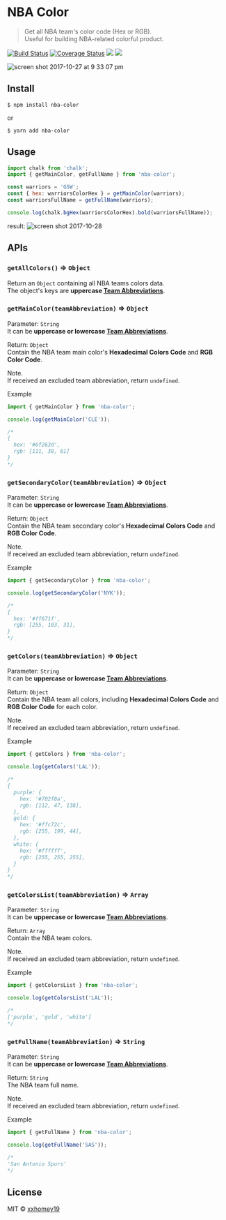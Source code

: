 # NBA Color

> Get all NBA team's color code (Hex or RGB).<br>
> Useful for building NBA-related colorful product.

[![Build Status](https://travis-ci.org/xxhomey19/nba-color.svg?branch=master)](https://travis-ci.org/xxhomey19/nba-color)
[![Coverage Status](https://coveralls.io/repos/github/xxhomey19/nba-color/badge.svg)](https://coveralls.io/github/xxhomey19/nba-color)
<a target="_blank" href="https://opensource.org/licenses/MIT" title="License: MIT"><img src="https://img.shields.io/badge/License-MIT-yellow.svg"></a>
<a target="_blank" href="http://makeapullrequest.com" title="PRs Welcome"><img src="https://img.shields.io/badge/PRs-welcome-brightgreen.svg?style=flat-square"></a>

![screen shot 2017-10-27 at 9 33 07 pm](https://user-images.githubusercontent.com/12113222/32106524-925211e2-baf1-11e7-95e0-5d82a52cc7c0.png)

## Install

```shell
$ npm install nba-color
```

or

```shell
$ yarn add nba-color
```

## Usage

```js
import chalk from 'chalk';
import { getMainColor, getFullName } from 'nba-color';

const warriors = 'GSW';
const { hex: warriorsColorHex } = getMainColor(warriors);
const warriorsFullName = getFullName(warriors);

console.log(chalk.bgHex(warriorsColorHex).bold(warriorsFullName));
```

result:
![screen shot 2017-10-28](https://user-images.githubusercontent.com/12113222/32114858-451ab492-bb0a-11e7-8839-b3012977a18c.png)

## APIs

### `getAllColors()` => `Object`

Return an `Object` containing all NBA teams colors data.  
The object's keys are **uppercase [Team Abbreviations](https://en.wikipedia.org/wiki/Wikipedia:WikiProject_National_Basketball_Association/National_Basketball_Association_team_abbreviations)**.

### `getMainColor(teamAbbreviation)` => `Object`

Parameter: `String`  
It can be **uppercase or lowercase [Team Abbreviations](https://en.wikipedia.org/wiki/Wikipedia:WikiProject_National_Basketball_Association/National_Basketball_Association_team_abbreviations)**.

Return: `Object`  
Contain the NBA team main color's **Hexadecimal Colors Code** and **RGB Color Code**.

Note.  
If received an excluded team abbreviation, return `undefined`.

Example

```js
import { getMainColor } from 'nba-color';

console.log(getMainColor('CLE'));

/*
{
  hex: '#6f263d',
  rgb: [111, 38, 61]
}
*/
```

### `getSecondaryColor(teamAbbreviation)` => `Object`

Parameter: `String`  
It can be **uppercase or lowercase [Team Abbreviations](https://en.wikipedia.org/wiki/Wikipedia:WikiProject_National_Basketball_Association/National_Basketball_Association_team_abbreviations)**.

Return: `Object`  
Contain the NBA team secondary color's **Hexadecimal Colors Code** and **RGB Color Code**.

Note.  
If received an excluded team abbreviation, return `undefined`.

Example

```js
import { getSecondaryColor } from 'nba-color';

console.log(getSecondaryColor('NYK'));

/*
{
  hex: '#ff671f',
  rgb: [255, 103, 31],
}
*/
```

### `getColors(teamAbbreviation)` => `Object`

Parameter: `String`  
It can be **uppercase or lowercase [Team Abbreviations](https://en.wikipedia.org/wiki/Wikipedia:WikiProject_National_Basketball_Association/National_Basketball_Association_team_abbreviations)**.

Return: `Object`  
Contain the NBA team all colors, including **Hexadecimal Colors Code** and **RGB Color Code** for each color.

Note.  
If received an excluded team abbreviation, return `undefined`.

Example

```js
import { getColors } from 'nba-color';

console.log(getColors('LAL'));

/*
{
  purple: {
    hex: '#702f8a',
    rgb: [112, 47, 138],
  },
  gold: {
    hex: '#ffc72c',
    rgb: [255, 199, 44],
  },
  white: {
    hex: '#ffffff',
    rgb: [255, 255, 255],
  }
}
*/
```

### `getColorsList(teamAbbreviation)` => `Array`

Parameter: `String`  
It can be **uppercase or lowercase [Team Abbreviations](https://en.wikipedia.org/wiki/Wikipedia:WikiProject_National_Basketball_Association/National_Basketball_Association_team_abbreviations)**.

Return: `Array`  
Contain the NBA team colors.

Note.  
If received an excluded team abbreviation, return `undefined`.

Example

```js
import { getColorsList } from 'nba-color';

console.log(getColorsList('LAL'));

/*
['purple', 'gold', 'white']
*/
```

### `getFullName(teamAbbreviation)` => `String`

Parameter: `String`  
It can be **uppercase or lowercase [Team Abbreviations](https://en.wikipedia.org/wiki/Wikipedia:WikiProject_National_Basketball_Association/National_Basketball_Association_team_abbreviations)**.

Return: `String`  
The NBA team full name.

Note.  
If received an excluded team abbreviation, return `undefined`.

Example

```js
import { getFullName } from 'nba-color';

console.log(getFullName('SAS'));

/*
'San Antonio Spurs'
*/
```

## License

MIT © [xxhomey19](https://github.com/xxhomey19)
